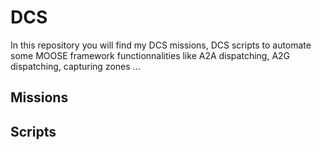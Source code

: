 # DCS
In this repository you will find my DCS missions, DCS scripts to automate some MOOSE framework functionnalities like A2A dispatching, A2G dispatching, capturing zones ...

## Missions

## Scripts